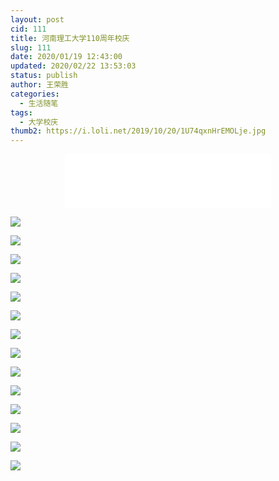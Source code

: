 ```yaml
---
layout: post
cid: 111
title: 河南理工大学110周年校庆
slug: 111
date: 2020/01/19 12:43:00
updated: 2020/02/22 13:53:03
status: publish
author: 王荣胜
categories: 
  - 生活随笔
tags: 
  - 大学校庆
thumb2: https://i.loli.net/2019/10/20/1U74qxnHrEMOLje.jpg
---
```



<!--more-->

<center>
<iframe frameborder="no" border="0" marginwidth="0" marginheight="0" width=330 height=86 src="//music.163.com/outchain/player?type=2&id=511590282&auto=0&height=66"></iframe>
</center>

<!--more-->

<a href="https://sm.ms/image/ubkC75Y6DsEmo49" target="_blank"><img src="https://i.loli.net/2019/10/20/ubkC75Y6DsEmo49.jpg" ></a>

<a href="https://sm.ms/image/ujJnZ1fpBd3Am5h" target="_blank"><img src="https://i.loli.net/2019/10/20/ujJnZ1fpBd3Am5h.jpg" ></a>

<a href="https://sm.ms/image/BVfp9ZwNO8I7kmU" target="_blank"><img src="https://i.loli.net/2019/10/20/BVfp9ZwNO8I7kmU.jpg" ></a>

<a href="https://sm.ms/image/KCRmwLZY7pyQVXi" target="_blank"><img src="https://i.loli.net/2019/10/20/KCRmwLZY7pyQVXi.jpg" ></a>

<a href="https://sm.ms/image/1U74qxnHrEMOLje" target="_blank"><img src="https://i.loli.net/2019/10/20/1U74qxnHrEMOLje.jpg" ></a>

<a href="https://sm.ms/image/X6WKGrRzkSmnt1i" target="_blank"><img src="https://i.loli.net/2019/10/20/X6WKGrRzkSmnt1i.jpg" ></a>

<a href="https://sm.ms/image/cokbJKUn3umrlwY" target="_blank"><img src="https://i.loli.net/2019/10/20/cokbJKUn3umrlwY.jpg" ></a>

<a href="https://sm.ms/image/w3CFYrH9RNJ2o6L" target="_blank"><img src="https://i.loli.net/2019/10/20/w3CFYrH9RNJ2o6L.jpg" ></a>

<a href="https://sm.ms/image/eLxRaXDBFiuYMpq" target="_blank"><img src="https://i.loli.net/2019/10/20/eLxRaXDBFiuYMpq.jpg" ></a>

<a href="https://sm.ms/image/BRIJAegwuDOVEGn" target="_blank"><img src="https://i.loli.net/2019/10/20/BRIJAegwuDOVEGn.jpg" ></a>

<a href="https://sm.ms/image/tLM3qeagwJGpbYy" target="_blank"><img src="https://i.loli.net/2019/10/20/tLM3qeagwJGpbYy.jpg" ></a>

<a href="https://sm.ms/image/hcuYoy3rKWV4CLk" target="_blank"><img src="https://i.loli.net/2019/10/20/hcuYoy3rKWV4CLk.jpg" ></a>

<a href="https://sm.ms/image/wI5A6blkn72K8zj" target="_blank"><img src="https://i.loli.net/2019/10/20/wI5A6blkn72K8zj.jpg" ></a>

<a href="https://sm.ms/image/pxQhlMUiPsKRk8B" target="_blank"><img src="https://i.loli.net/2019/10/20/pxQhlMUiPsKRk8B.jpg" ></a>
